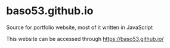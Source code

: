 # baso53.github.io
Source for portfolio website, most of it written in JavaScript

This website can be accessed through https://baso53.github.io/
